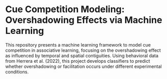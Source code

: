 # Cue Competition Modeling: Overshadowing Effects via Machine Learning
This repository presents a machine learning framework to model cue competition in associative learning, focusing on the overshadowing effect as influenced by temporal and spatial contiguities. Using behavioral data from Herrera et al. (2022), this project develops classifiers to predict whether overshadowing or facilitation occurs under different experimental conditions.
